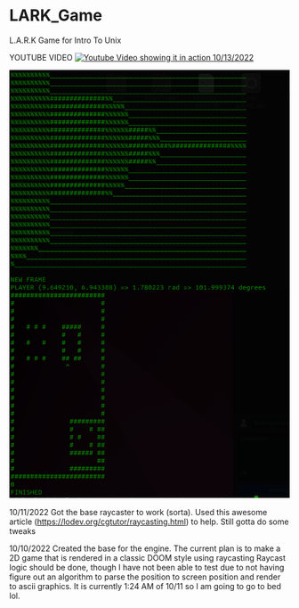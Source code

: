# LARK_Game
L.A.R.K Game for Intro To Unix

YOUTUBE VIDEO
[![Youtube Video showing it in action 10/13/2022](http://img.youtube.com/vi/KHE89-zGO7M/0.jpg)](https://youtu.be/KHE89-zGO7M "LARK_GAME ASCII Raycaster Test")


![Current Progress on the renderer 10/11/2022](./Screenshots/screenshot_01.png)

10/11/2022
  Got the base raycaster to work (sorta). Used this awesome article (https://lodev.org/cgtutor/raycasting.html) to help. Still gotta do some tweaks

10/10/2022
  Created the base for the engine. The current plan is to make a 2D game that is rendered in a classic DOOM style using raycasting
  Raycast logic should be done, though I have not been able to test due to not having figure out an algorithm to parse the position to screen position and render to ascii graphics.
  It is currently 1:24 AM of 10/11 so I am going to go to bed lol.
